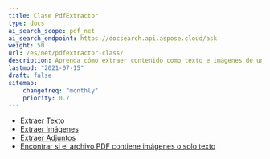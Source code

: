 ```yaml
---
title: Clase PdfExtractor
type: docs
ai_search_scope: pdf_net
ai_search_endpoint: https://docsearch.api.aspose.cloud/ask
weight: 50
url: /es/net/pdfextractor-class/
description: Aprenda cómo extraer contenido como texto e imágenes de un PDF utilizando la clase PDFExtractor en .NET con Aspose.PDF.
lastmod: "2021-07-15"
draft: false
sitemap:
    changefreq: "monthly"
    priority: 0.7
---
```

- [Extraer Texto](/pdf/net/extract-text/)
- [Extraer Imágenes](/pdf/net/extract-images/)
- [Extraer Adjuntos](/pdf/net/extract-attachments/)
- [Encontrar si el archivo PDF contiene imágenes o solo texto](/pdf/net/find-whether-pdf-file-contains-images-or-text-only/)